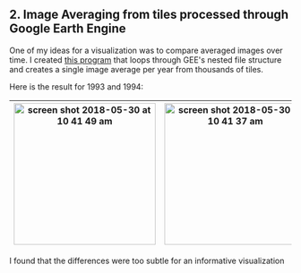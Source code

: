 ## 2. Image Averaging from tiles processed through Google Earth Engine
One of my ideas for a visualization was to compare averaged images over time. I created [this program](https://github.com/ryezzz/Sub-Saharan-Africa-NDVI-Analysis/blob/master/data_processing_python/process_for_visual_average_in_nested_file_structure/process_images_for_year_average.ipynb) that loops through GEE's nested file structure and creates a single image average per year from thousands of tiles.

Here is the result for 1993 and 1994:

| <img width="253" alt="screen shot 2018-05-30 at 10 41 49 am" src="https://user-images.githubusercontent.com/15457713/40728447-1e4aea2a-63f8-11e8-9538-5438ab012691.png">  | <img width="253" alt="screen shot 2018-05-30 at 10 41 37 am" src="https://user-images.githubusercontent.com/15457713/40728450-2103afe0-63f8-11e8-92d3-d605ab06a406.png">  |
|---|---|

I found that the differences were too subtle for an informative visualization
